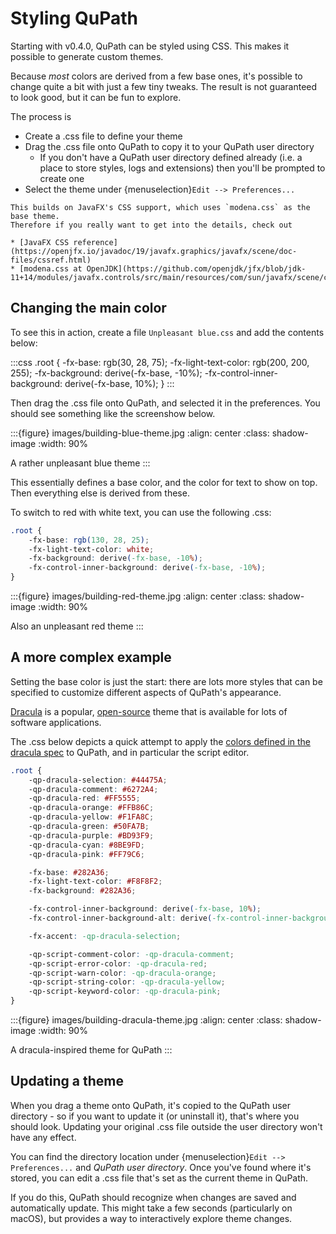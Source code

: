 # Styling QuPath

Starting with v0.4.0, QuPath can be styled using CSS.
This makes it possible to generate custom themes.

Because *most* colors are derived from a few base ones, it's possible to change quite a bit with just a few tiny tweaks.
The result is not guaranteed to look good, but it can be fun to explore.

The process is

* Create a .css file to define your theme
* Drag the .css file onto QuPath to copy it to your QuPath user directory
  * If you don't have a QuPath user directory defined already (i.e. a place to store styles, logs and extensions) then you'll be prompted to create one
* Select the theme under {menuselection}`Edit --> Preferences...`

```{tip}
This builds on JavaFX's CSS support, which uses `modena.css` as the base theme.
Therefore if you really want to get into the details, check out

* [JavaFX CSS reference](https://openjfx.io/javadoc/19/javafx.graphics/javafx/scene/doc-files/cssref.html)
* [modena.css at OpenJDK](https://github.com/openjdk/jfx/blob/jdk-11+14/modules/javafx.controls/src/main/resources/com/sun/javafx/scene/control/skin/modena/modena.css)
```

## Changing the main color

To see this in action, create a file `Unpleasant blue.css` and add the contents below:

:::css
.root {
    -fx-base: rgb(30, 28, 75);
    -fx-light-text-color: rgb(200, 200, 255);
    -fx-background: derive(-fx-base, -10%);
    -fx-control-inner-background: derive(-fx-base, 10%);
}
:::

Then drag the .css file onto QuPath, and selected it in the preferences.
You should see something like the screenshow below.

:::{figure} images/building-blue-theme.jpg
:align: center
:class: shadow-image
:width: 90%

A rather unpleasant blue theme
:::

This essentially defines a base color, and the color for text to show on top.
Then everything else is derived from these.

To switch to red with white text, you can use the following .css:

```css
.root {
    -fx-base: rgb(130, 28, 25);
    -fx-light-text-color: white;
    -fx-background: derive(-fx-base, -10%);
    -fx-control-inner-background: derive(-fx-base, -10%);
}
```

:::{figure} images/building-red-theme.jpg
:align: center
:class: shadow-image
:width: 90%

Also an unpleasant red theme
:::

## A more complex example

Setting the base color is just the start: there are lots more styles that can be specified to customize different aspects of QuPath's appearance.

[Dracula](https://draculatheme.com) is a popular, [open-source](https://github.com/dracula/dracula-theme) theme that is available for lots of software applications.

The .css below depicts a quick attempt to apply the [colors defined in the dracula spec](https://spec.draculatheme.com) to QuPath, and in particular the script editor.

```css
.root {
    -qp-dracula-selection: #44475A;
    -qp-dracula-comment: #6272A4;
    -qp-dracula-red: #FF5555;
    -qp-dracula-orange: #FFB86C;
    -qp-dracula-yellow: #F1FA8C;
    -qp-dracula-green: #50FA7B;
    -qp-dracula-purple: #BD93F9;
    -qp-dracula-cyan: #8BE9FD;
    -qp-dracula-pink: #FF79C6;

    -fx-base: #282A36;
    -fx-light-text-color: #F8F8F2;
    -fx-background: #282A36;

    -fx-control-inner-background: derive(-fx-base, 10%);
    -fx-control-inner-background-alt: derive(-fx-control-inner-background,1%);

    -fx-accent: -qp-dracula-selection;

    -qp-script-comment-color: -qp-dracula-comment;
    -qp-script-error-color: -qp-dracula-red;
    -qp-script-warn-color: -qp-dracula-orange;
    -qp-script-string-color: -qp-dracula-yellow;
    -qp-script-keyword-color: -qp-dracula-pink;
}
```

:::{figure} images/building-dracula-theme.jpg
:align: center
:class: shadow-image
:width: 90%

A dracula-inspired theme for QuPath
:::

## Updating a theme

When you drag a theme onto QuPath, it's copied to the QuPath user directory - so if you want to update it (or uninstall it), that's where you should look.
Updating your original .css file outside the user directory won't have any effect.

You can find the directory location under {menuselection}`Edit --> Preferences...` and *QuPath user directory*.
Once you've found where it's stored, you can edit a .css file that's set as the current theme in QuPath.

If you do this, QuPath should recognize when changes are saved and automatically update.
This might take a few seconds (particularly on macOS), but provides a way to interactively explore theme changes.